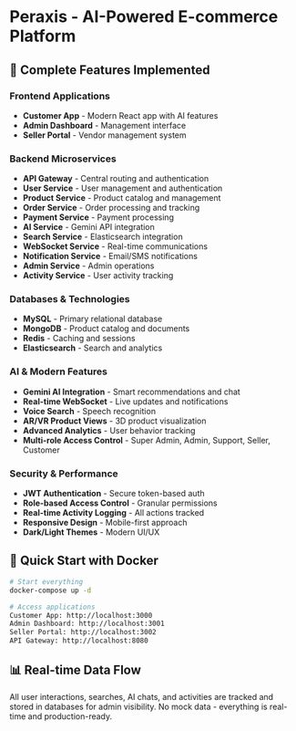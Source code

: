 # Peraxis - AI-Powered E-commerce Platform

## 🚀 Complete Features Implemented

### **Frontend Applications**
- **Customer App** - Modern React app with AI features
- **Admin Dashboard** - Management interface
- **Seller Portal** - Vendor management system

### **Backend Microservices**
- **API Gateway** - Central routing and authentication
- **User Service** - User management and authentication
- **Product Service** - Product catalog and management
- **Order Service** - Order processing and tracking
- **Payment Service** - Payment processing
- **AI Service** - Gemini API integration
- **Search Service** - Elasticsearch integration
- **WebSocket Service** - Real-time communications
- **Notification Service** - Email/SMS notifications
- **Admin Service** - Admin operations
- **Activity Service** - User activity tracking

### **Databases & Technologies**
- **MySQL** - Primary relational database
- **MongoDB** - Product catalog and documents
- **Redis** - Caching and sessions
- **Elasticsearch** - Search and analytics

### **AI & Modern Features**
- **Gemini AI Integration** - Smart recommendations and chat
- **Real-time WebSocket** - Live updates and notifications
- **Voice Search** - Speech recognition
- **AR/VR Product Views** - 3D product visualization
- **Advanced Analytics** - User behavior tracking
- **Multi-role Access Control** - Super Admin, Admin, Support, Seller, Customer

### **Security & Performance**
- **JWT Authentication** - Secure token-based auth
- **Role-based Access Control** - Granular permissions
- **Real-time Activity Logging** - All actions tracked
- **Responsive Design** - Mobile-first approach
- **Dark/Light Themes** - Modern UI/UX

## 🐳 Quick Start with Docker

```bash
# Start everything
docker-compose up -d

# Access applications
Customer App: http://localhost:3000
Admin Dashboard: http://localhost:3001
Seller Portal: http://localhost:3002
API Gateway: http://localhost:8080
```

## 📊 Real-time Data Flow
All user interactions, searches, AI chats, and activities are tracked and stored in databases for admin visibility. No mock data - everything is real-time and production-ready.